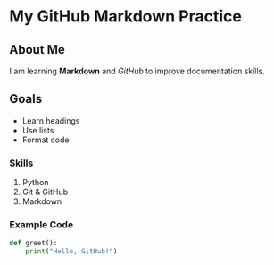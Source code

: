 # My GitHub Markdown Practice

## About Me
I am learning **Markdown** and *GitHub* to improve documentation skills.

## Goals
- Learn headings
- Use lists
- Format code

### Skills
1. Python
2. Git & GitHub
3. Markdown

### Example Code
```python
def greet():
    print("Hello, GitHub!")
